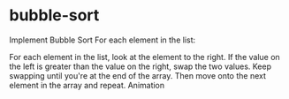 # bubble-sort

Implement Bubble Sort
For each element in the list:

For each element in the list, look at the element to the right.
If the value on the left is greater than the value on the right, swap the two values.
Keep swapping until you're at the end of the array. Then move onto the next element in the array and repeat.
Animation
